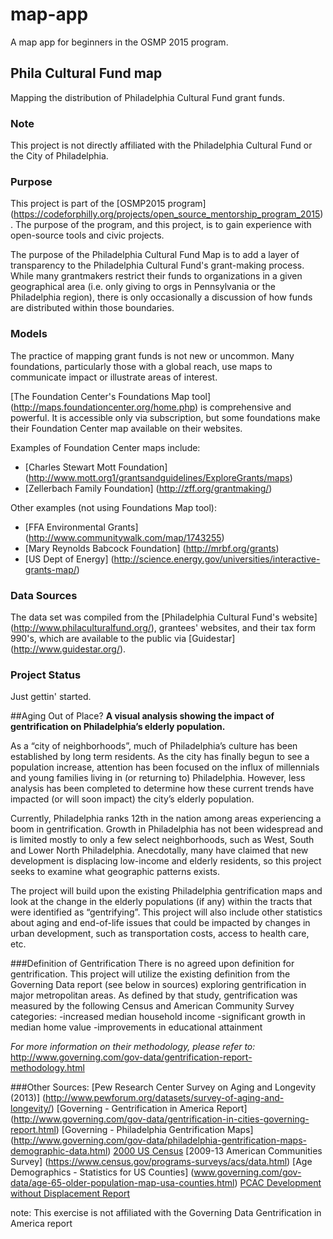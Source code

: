 # map-app
A map app for beginners in the OSMP 2015 program.

## Phila Cultural Fund map 

Mapping the distribution of Philadelphia Cultural Fund grant funds. 

### Note
This project is not directly affiliated with the Philadelphia Cultural Fund or the City of Philadelphia.  

### Purpose

This project is part of the [OSMP2015 program] (https://codeforphilly.org/projects/open_source_mentorship_program_2015).  The purpose of the program, and this project, is to gain experience with open-source tools and civic projects.

The purpose of the Philadelphia Cultural Fund Map is to add a layer of transparency to the Philadelphia Cultural Fund's grant-making process.  While many grantmakers restrict their funds to organizations in a given geographical area (i.e. only giving to orgs in Pennsylvania or the Philadelphia region), there is only occasionally a discussion of how funds are distributed within those boundaries.

### Models

The practice of mapping grant funds is not new or uncommon.  Many foundations, particularly those with a global reach, use maps to communicate impact or illustrate areas of interest.

[The Foundation Center's Foundations Map tool] (http://maps.foundationcenter.org/home.php) is comprehensive and powerful.  It is accessible only via subscription, but some foundations make their Foundation Center map available on their websites.

Examples of Foundation Center maps include:

 *  [Charles Stewart Mott Foundation] (http://www.mott.org1/grantsandguidelines/ExploreGrants/maps)
 * [Zellerbach Family Foundation] (http://zff.org/grantmaking/)

Other examples (not using Foundations Map tool): 

 *  [FFA Environmental Grants] (http://www.communitywalk.com/map/1743255)
 *  [Mary Reynolds Babcock Foundation] (http://mrbf.org/grants)
 *  [US Dept of Energy] (http://science.energy.gov/universities/interactive-grants-map/)

### Data Sources

The data set was compiled from the [Philadelphia Cultural Fund's website] (http://www.philaculturalfund.org/), grantees' websites, and their tax form 990's, which are available to the public via [Guidestar] (http://www.guidestar.org/).

### Project Status

Just gettin' started.

##Aging Out of Place?
**A visual analysis showing the impact of gentrification on Philadelphia’s elderly population.**

As a “city of neighborhoods”, much of Philadelphia’s culture has been established by long term residents. As the city has finally begun to see a population increase, attention has been focused on the influx of millennials and young families living in (or returning to) Philadelphia. However, less analysis has been completed to determine how these current trends have impacted (or will soon impact) the city’s elderly population. 

Currently, Philadelphia ranks 12th in the nation among areas experiencing a boom in gentrification. Growth in Philadelphia has not been widespread and is limited mostly to only a few select neighborhoods, such as West, South and Lower North Philadelphia. Anecdotally, many have claimed that new development is displacing low-income and elderly residents, so this project seeks to examine what geographic patterns exists. 

The project will build upon the existing Philadelphia gentrification maps and look at the change in the elderly populations (if any) within the tracts that were identified as “gentrifying”. This project will also include other statistics about aging and end-of-life issues that could be impacted by changes in urban development, such as transportation costs, access to health care, etc.

###Definition of Gentrification
There is no agreed upon definition for gentrification. This project will utilize the existing definition from the Governing Data report (see below in sources) exploring gentrification in major metropolitan areas. As defined by that study, gentrification was measured by the following Census and American Community Survey categories:
-increased median household income
-significant growth in median home value
-improvements in educational attainment

*For more information on their methodology, please refer to:*
http://www.governing.com/gov-data/gentrification-report-methodology.html

###Other Sources:
[Pew Research Center Survey on Aging and Longevity (2013)] (http://www.pewforum.org/datasets/survey-of-aging-and-longevity/)
[Governing - Gentrification in America Report] (http://www.governing.com/gov-data/gentrification-in-cities-governing-report.html)
[Governing - Philadelphia Gentrification Maps] (http://www.governing.com/gov-data/philadelphia-gentrification-maps-demographic-data.html)
[2000 US Census](http://www.census.gov/main/www/cen2000.html)
[2009-13 American Communities Survey] (https://www.census.gov/programs-surveys/acs/data.html)
[Age Demographics - Statistics for US Counties] (www.governing.com/gov-data/age-65-older-population-map-usa-counties.html)
[PCAC Development without Displacement Report](http://phillyaffordablecommunities.org/wp-content/uploads/2015/03/DWD_Report.pdf)

note: This exercise is not affiliated with the Governing Data Gentrification in America report
